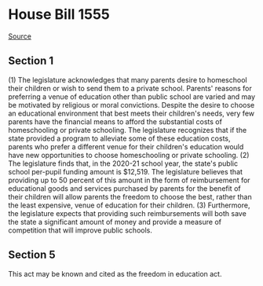 # House Bill 1555

[Source](http://lawfilesext.leg.wa.gov/biennium/2021-22/Xml/Bills/House%20Bills/1555.xml)
## Section 1
(1) The legislature acknowledges that many parents desire to homeschool their children or wish to send them to a private school. Parents' reasons for preferring a venue of education other than public school are varied and may be motivated by religious or moral convictions. Despite the desire to choose an educational environment that best meets their children's needs, very few parents have the financial means to afford the substantial costs of homeschooling or private schooling. The legislature recognizes that if the state provided a program to alleviate some of these education costs, parents who prefer a different venue for their children's education would have new opportunities to choose homeschooling or private schooling.
(2) The legislature finds that, in the 2020-21 school year, the state's public school per-pupil funding amount is $12,519. The legislature believes that providing up to 50 percent of this amount in the form of reimbursement for educational goods and services purchased by parents for the benefit of their children will allow parents the freedom to choose the best, rather than the least expensive, venue of education for their children.
(3) Furthermore, the legislature expects that providing such reimbursements will both save the state a significant amount of money and provide a measure of competition that will improve public schools.

## Section 5
This act may be known and cited as the freedom in education act.
